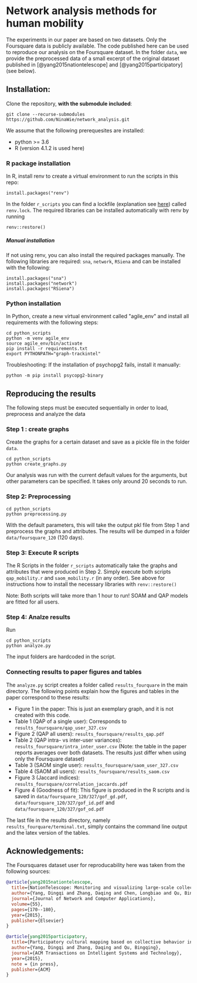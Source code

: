 # Network analysis methods for human mobility

The experiments in our paper are based on two datasets. Only the Foursquare data is publicly available. The code published here can be used to reproduce our analysis on the Foursquare dataset. In the folder `data`, we provide the preprocessed data of a small excerpt of the original dataset published in [@yang2015nationtelescope] and [@yang2015participatory] (see below). 

## Installation:

Clone the repository, **with the submodule included**:
```
git clone --recurse-submodules https://github.com/NinaWie/network_analysis.git
```

We assume that the following prerequesites are installed: 
* python >= 3.6
* R (version 4.1.2 is used here)

### R package installation

In R, install renv to create a virtual environment to run the scripts in this repo:
```
install.packages("renv")
```
In the folder `r_scripts` you can find a lockfile (explanation see [here](https://rstudio.github.io/renv/)) called `renv.lock`. The required libraries can be installed automatically with renv by running
```
renv::restore()
```

##### Manual installation
If not using renv, you can also install the required packages manually. The following libraries are required: `sna`, `network`, `RSiena` and can be installed with the following:
```
install.packages("sna")
install.packages("network")
install.packages("RSiena")
```

### Python installation

In Python, create a new virtual environment called "agile_env" and install all requirements with the following steps:
```
cd python_scripts
python -m venv agile_env
source agile_env/bin/activate
pip install -r requirements.txt
export PYTHONPATH="graph-trackintel"
```

Troubleshooting: If the installation of psychopg2 fails, install it manually:
```
python -m pip install psycopg2-binary
````

## Reproducing the results

The following steps must be executed sequentially in order to load, preprocess and analyze the data

### Step 1 : create graphs

Create the graphs for a certain dataset and save as a pickle file in the folder `data`.
```
cd python_scripts
python create_graphs.py
```
Our analysis was run with the current default values for the arguments, but other parameters can be specified. It takes only around 20 seconds to run.

### Step 2: Preprocessing
```
cd python_scripts
python preprocessing.py
```
With the default parameters, this will take the output pkl file from Step 1 and preprocess the graphs and attributes. The results will be dumped in a folder `data/foursquare_120` (120 days).

### Step 3: Execute R scripts

The R Scripts in the folder `r_scripts` automatically take the graphs and attributes that were produced in Step 2. 
Simply execute both scripts `qap_mobility.r` and `saom_mobility.r` (in any order). See above for instructions how to install the necessary libraries with `renv::restore()`

Note: Both scripts will take more than 1 hour to run! SOAM and QAP models are fitted for all users.

### Step 4: Analze results

Run 
```
cd python_scripts
python analyze.py
```
The input folders are hardcoded in the script.

### Connecting results to paper figures and tables

The `analyze.py` script creates a folder called `results_fourquare` in the main directory. The following points explain how the figures and tables in the paper correspond to these results:
* Figure 1 in the paper: This is just an exemplary graph, and it is not created with this code.
* Table 1 (QAP of a single user): Corresponds to `results_foursquare/qap_user_327.csv`
* Figure 2 (QAP all users): `results_foursquare/results_qap.pdf`
* Table 2 (QAP intra- vs inter-user variances): `results_foursquare/intra_inter_user.csv` (Note: the table in the paper reports averages over both datasets. The results just differ when using only the Foursquare dataset)
* Table 3 (SAOM single user): `results_foursquare/saom_user_327.csv`
* Table 4 (SAOM all users): `results_foursquare/results_saom.csv`
* Figure 3 (Jaccard indices): `results_foursquare/correlation_jaccards.pdf`
* Figure 4 (Goodness of fit): This figure is produced in the R scripts and is saved in `data/foursquare_120/327/gof_gd.pdf`, `data/foursquare_120/327/gof_id.pdf` and `data/foursquare_120/327/gof_od.pdf`

The last file in the results directory, namely `results_fourquare/terminal.txt`, simply contains the command line output and the latex version of the tables.

## Acknowledgements:

The Foursquares dataset user for reproducability here was taken from the following sources:

```bib
@article{yang2015nationtelescope,
  title={NationTelescope: Monitoring and visualizing large-scale collective behavior in LBSNs},
  author={Yang, Dingqi and Zhang, Daqing and Chen, Longbiao and Qu, Bingqing},
  journal={Journal of Network and Computer Applications},
  volume={55},
  pages={170--180},
  year={2015},
  publisher={Elsevier}
}

@article{yang2015participatory,
  title={Participatory cultural mapping based on collective behavior in location based social networks},
  author={Yang, Dingqi and Zhang, Daqing and Qu, Bingqing},
  journal={ACM Transactions on Intelligent Systems and Technology},
  year={2015},
  note = {in press},
  publisher={ACM}
}
```